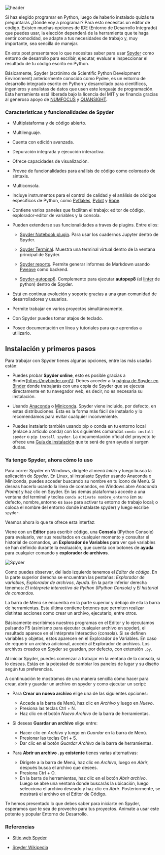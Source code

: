 <!--
.. title: Primeros pasos con Spyder
.. slug: primeros-pasos-con-spyder
.. date: 2021-02-22
.. author: Yurely Camacho
.. tags: ide
.. category: ide
.. link:
.. description:
.. type: text
-->

<!-- # Primeros pasos con Spyder -->

![header](../../../images/blog/primeros-pasos-con-spyder/header.png)

Si haz elegido programar en Python, luego de haberlo instalado quizás te
preguntarás ¿Dónde voy a programar? Para esto necesitas un editor de
código. Existen muchas opciones de IDE (Entorno de Desarrollo Integrado)
que puedes usar, la elección dependerá de la herramienta que te haga
sentir comodidad, se adapte a tus necesidades de trabajo y, muy
importante, sea sencilla de manejar.

<!-- TEASER_END -->

En este post presentamos lo que necesitas saber para usar
[Spyder](https://www.spyder-ide.org/) como entorno de desarrollo para
escribir, ejecutar, evaluar e inspeccionar el resultado de tu código
escrito en Python.

Básicamente, Spyder (acrónimo de Scientific Python Development
Environment) anteriormente conocido como Pydee, es un entorno de
desarrollo integrado escrito en Python y desarrollado para científicos,
ingenieros y analistas de datos que usen este lenguaje de programación.
Esta herramienta está liberada bajo la licencia del MIT y se financia
gracias al generoso apoyo de [NUMFOCUS](https://numfocus.org/) y
[QUANSIGHT](https://www.quansight.com/).

### Características y funcionalidades de Spyder

- Multiplataforma y de código abierto.

- Multilenguaje.

- Cuenta con edición avanzada.

- Depuración integrada y ejecución interactiva.

- Ofrece capacidades de visualización.

- Provee de funcionalidades para análisis de código como coloreado de sintaxis.

- Multiconsola.

- Incluye instrumentos para el control de calidad y el análisis de
  códigos específicos de Python, como
  [Pyflakes](https://pypi.org/project/pyflakes/),
  [Pylint](https://www.pylint.org/) y
  [Rope](https://github.com/python-rope/rope).

- Contiene varios paneles que facilitan el trabajo: editor de código,
  explorador-editor de variables y la consola.

- Pueden extenderse sus funcionalidades a traves de plugins. Entre ellos:

  - [Spyder Notebook
    plugin](https://github.com/spyder-ide/spyder-notebook). Para usar
    los cuadernos Jupyter dentro de Spyder.

  - [Spyder Terminal](https://github.com/spyder-ide/spyder-terminal).
    Muestra una terminal virtual dentro de la ventana principal de
    Spyder.

  - [Spyder reports](https://github.com/spyder-ide/spyder-reports).
    Permite generar informes de Markdown usando
    [Pweave](http://mpastell.com/pweave/) como backend.

  - [Spyder-autopep8](https://github.com/spyder-ide/spyder-autopep8).
    Complemento para ejecutar **autopep8** (el
    [linter](https://es.wikipedia.org/wiki/Lint) de python) dentro de
    Spyder.

- Está en continua evolución y soporte gracias a una gran comunidad de
  desarrolladores y usuarios.

- Permite trabajar en varios proyectos simultáneamente.

- Con Spyder puedes tomar atajos de teclado.

- Posee documentación en línea y tutoriales para que aprendas a utilizarlo.

## Instalación y primeros pasos

Para trabajar con Spyder tienes algunas opciones, entre las más usadas están:

- Puedes probar **Spyder online**, esto es posible gracias a
  Binder\[https://mybinder.org/\]. Debes acceder a la [página de Spyder en
  Binder](https://mybinder.org/v2/gh/spyder-ide/spyder/4.x?urlpath=/desktop)
  donde trabajarás con una copia de Spyder que se ejecuta directamente
  en tu navegador web, es decir, no es necesaria su instalación.

- Usando [Anaconda](https://www.anaconda.com/) o
  [Miniconda](https://docs.conda.io/en/latest/miniconda.html). Spyder
  viene incluido, por defecto, en estas distribuciones. Esta es la forma
  más fácil de instalarlo y lo recomendamos para evitar cualquier
  inconveniente.

- Puedes instalarlo también usando pip o conda en tu entorno local
  (enlace a artículo conda) con los siguientes comandos `conda install spyder` o `pip install spyder`. La documentación oficial del proyecto
  te ofrece una [Guía de
  instalación](https://docs.spyder-ide.org/current/installation.html)
  que te será de gran ayuda si surgen dudas.

### Ya tengo Spyder, ahora cómo lo uso

Para correr Spyder en Windows, dirígete al menú *Inicio* y luego busca
la aplicación de *Spyder*. En Linux, si instalaste Spyder usando
Anaconda o Miniconda, puedes acceder buscando su nombre en tu ícono de
Menú. Si deseas hacerlo usando la línea de comandos, en Windows abre
*Anaconda Prompt* y haz clic en Spyder. En las demás plataformas accede
a una ventana del terminal y teclea `conda activate nombre_entorno` (en
su defecto, nombre_entorno es `base` para activar tu entorno de trabajo
local; o coloca el nombre del entorno donde instalaste spyder) y luego
escribe `spyder`.

Veamos ahora lo que te ofrece esta interfaz:

Viene con un **Editor** para escribir código, una **Consola** (IPython
Console) para evaluarlo, ver sus resultados en cualquier momento y
consultar el historial de comandos, un **Explorador de Variables** para
ver qué variables se han definido durante la evaluación, que cuenta con
botones de **ayuda** para cualquier comando y **explorador de
archivos**.

![Spyder](img/spyder.png)

Como puedes observar, del lado izquierdo tenemos el *Editor de código*.
En la parte superior derecha se encuentran las pestañas: *Explorador de
variables*, *Explorador de archivos*, *Ayuda*. En la parte inferior
derecha tenemos: *El intérprete interactivo de Python (IPython
Console)* y *El historial de comandos*.

La barra de Menú se encuentra en la parte superior y debajo de ella la
barra de herramientas. Esta última contiene botones que permiten
realizar distintas acciones como crear un archivo, ejecutarlo, entre
otros.

Básicamente escribimos nuestros programas en el Editor y lo ejecutamos
pulsando F5 (asimismo para ejecutar cualquier archivo en spyder), el
resultado aparece en el Intérprete Interactivo (consola). Si se definen
variables y objetos, estos aparecen en el Explorador de Variables. En
caso de requerir un archivo adicional, accede al Explorador de archivos.
Los archivos creados en Spyder se guardan, por defecto, con extensión
`.py`.

Al iniciar Spyder, puedes comenzar a trabajar en la ventana de la
consola, si lo deseas. Estás en la potestad de cambiar los paneles de
lugar y su  diseño según tus preferencias.

A continuación te mostramos de una manera sencilla cómo hacer para
crear, abrir y guardar un archivo en spyder y como ejecutar un script:

- Para **Crear un nuevo archivo** elige una de las siguientes opciones:

  - Accede a la barra de Menú, haz clic en *Archivo* y luego en
    *Nuevo*.
  - Presiona las teclas Ctrl + N.
  - Haz clic en el botón *Nuevo Archivo* de la barra de herramientas.

- Si deseas **Guardar un archivo** elige entre:

  - Hacer clic en *Archivo* y luego en *Guardar* en la barra de Menú.
  - Presionar las teclas Ctrl + S.
  - Dar clic en el botón *Guardar Archivo* de la barra de
    herramientas.

- Para **Abrir un archivo `.py` existente** tienes varias alternativas:

  - Dirígete a la barra de Menú, haz clic en *Archivo*, luego en
    *Abrir*, después busca el archivo que desees.
  - Presiona Ctrl + O.
  - En la barra de herramientas, haz clic en el botón *Abrir archivo*.
    Luego se abre una ventana donde buscarás la ubicación, luego
    selecciona el archivo deseado y haz clic en *Abrir*.
    Posteriormente, se mostrará el archivo en el Editor de Código.

Te hemos presentado lo que debes saber para iniciarte en Spyder,
esperamos que te sea de provecho para tus proyectos. Anímate a usar este
potente y popular Entorno de Desarrollo.

### Referencias

- [Sitio web Spyder](https://www.spyder-ide.org/)

- [Spyder Wikipedia](<https://en.wikipedia.org/wiki/Spyder_(software)>)
